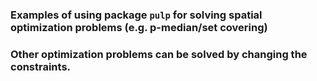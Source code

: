 ### Examples of using package `pulp` for solving spatial optimization problems (e.g. p-median/set covering)

### Other optimization problems can be solved by changing the constraints.

